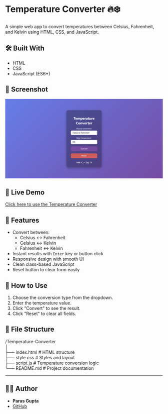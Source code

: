 # Temperature Converter 🔥❄️

A simple web app to convert temperatures between Celsius, Fahrenheit, and Kelvin using HTML, CSS, and JavaScript.

## 🛠️ Built With

- HTML
- CSS
- JavaScript (ES6+)

## 📸 Screenshot

![Temperature Converter](Screenshot.png)

## 🔗 Live Demo

[Click here to use the Temperature Converter](https://parasgupta1199.github.io/Temperature-Converter/)

## 🚀 Features

- Convert between:
  - Celsius ↔ Fahrenheit
  - Celsius ↔ Kelvin
  - Fahrenheit ↔ Kelvin
- Instant results with `Enter` key or button click
- Responsive design with smooth UI
- Clean class-based JavaScript
- Reset button to clear form easily

## 🧪 How to Use

1. Choose the conversion type from the dropdown.
2. Enter the temperature value.
3. Click "Convert" to see the result.
4. Click "Reset" to clear all fields.

## 📁 File Structure

/Temperature-Converter  
│  
├── index.html         # HTML structure  
├── style.css          # Styles and layout  
├── script.js          # Temperature conversion logic  
└── README.md          # Project documentation

---

## 🙋‍♂️ Author

- **Paras Gupta**
- [GitHub](https://github.com/ParasGupta1199)